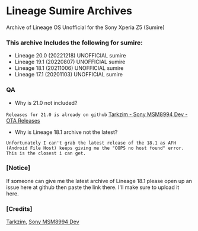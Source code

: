 # Lineage Sumire Archives 
Archive of Lineage OS Unofficial for the Sony Xperia Z5 (Sumire)


### **This archive Includes the following for sumire:**

- Lineage 20.0 (20221218) UNOFFICIAL sumire
- Lineage 19.1 (20220807) UNOFFICIAL sumire
- Lineage 18.1 (20211006) UNOFFICIAL sumire
- Lineage 17.1 (20201103) UNOFFICIAL sumire

### QA
- Why is 21.0 not included?

`Releases for 21.0 is already on github`
[Tarkzim - Sony MSM8994 Dev - OTA Releases](https://github.com/Sony-MSM8994-Dev/OTA/releases)
- Why is Lineage 18.1 archive not the latest?

`Unfortunately I can't grab the latest release of the 18.1 as AFH (Android File Host) keeps giving me the "OOPS no host found" error.
This is the closest i can get.`


### **[Notice]**
If someone can give me the latest archive of Lineage 18.1 please open up an issue here at github then paste the link there. I'll make sure to upload it here.


### **[Credits]**
[Tarkzim](https://github.com/TARKZiM),
[Sony MSM8994 Dev](https://github.com/Sony-MSM8994-Dev)
